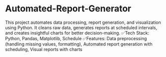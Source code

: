 # Automated-Report-Generator
This project automates data processing, report generation, and visualization using Python. It cleans raw data, generates reports at scheduled intervals, and creates insightful charts for better decision-making.
✅Tech Stack: Python, Pandas, Matplotlib, Schedule
✅Features:
 Data preprocessing (handling missing values, formatting),
 Automated report generation with scheduling,
 Visual reports with charts
